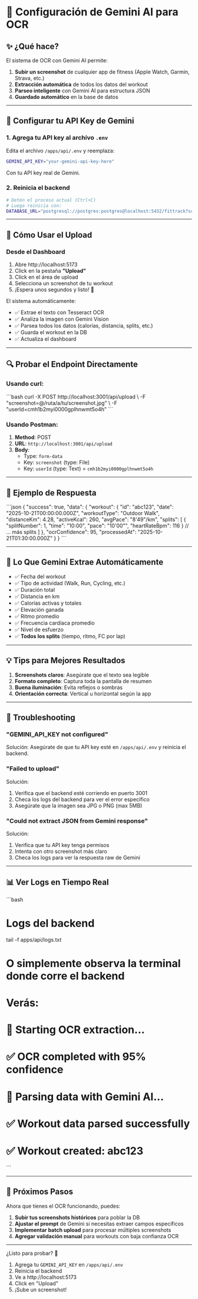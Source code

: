 # 🤖 Configuración de Gemini AI para OCR

## ✨ ¿Qué hace?

El sistema de OCR con Gemini AI permite:

1. **Subir un screenshot** de cualquier app de fitness (Apple Watch, Garmin, Strava, etc.)
2. **Extracción automática** de todos los datos del workout
3. **Parseo inteligente** con Gemini AI para estructura JSON
4. **Guardado automático** en la base de datos

---

## 🔑 Configurar tu API Key de Gemini

### 1. Agrega tu API key al archivo `.env`

Edita el archivo `/apps/api/.env` y reemplaza:

```bash
GEMINI_API_KEY="your-gemini-api-key-here"
```

Con tu API key real de Gemini.

### 2. Reinicia el backend

```bash
# Detén el proceso actual (Ctrl+C)
# Luego reinicia con:
DATABASE_URL="postgresql://postgres:postgres@localhost:5432/fittrack?schema=public" pnpm --filter @fittrack/api dev
```

---

## 📸 Cómo Usar el Upload

### Desde el Dashboard

1. Abre http://localhost:5173
2. Click en la pestaña **"Upload"**
3. Click en el área de upload
4. Selecciona un screenshot de tu workout
5. ¡Espera unos segundos y listo! 🎉

El sistema automáticamente:
- ✅ Extrae el texto con Tesseract OCR
- ✅ Analiza la imagen con Gemini Vision
- ✅ Parsea todos los datos (calorías, distancia, splits, etc.)
- ✅ Guarda el workout en la DB
- ✅ Actualiza el dashboard

---

## 🔍 Probar el Endpoint Directamente

### Usando curl:

\`\`\`bash
curl -X POST http://localhost:3001/api/upload \\
  -F "screenshot=@/ruta/a/tu/screenshot.jpg" \\
  -F "userId=cmh1b2myi0000gplhnwmt5o4h"
\`\`\`

### Usando Postman:

1. **Method**: POST
2. **URL**: `http://localhost:3001/api/upload`
3. **Body**:
   - Type: `form-data`
   - Key: `screenshot` (type: File)
   - Key: `userId` (type: Text) = `cmh1b2myi0000gplhnwmt5o4h`

---

## 🧪 Ejemplo de Respuesta

\`\`\`json
{
  "success": true,
  "data": {
    "workout": {
      "id": "abc123",
      "date": "2025-10-21T00:00:00.000Z",
      "workoutType": "Outdoor Walk",
      "distanceKm": 4.28,
      "activeKcal": 260,
      "avgPace": "8'49\"/km",
      "splits": [
        {
          "splitNumber": 1,
          "time": "10:00",
          "pace": "10'00\"",
          "heartRateBpm": 116
        }
        // ... más splits
      ]
    },
    "ocrConfidence": 95,
    "processedAt": "2025-10-21T01:30:00.000Z"
  }
}
\`\`\`

---

## 🎨 Lo Que Gemini Extrae Automáticamente

- ✅ Fecha del workout
- ✅ Tipo de actividad (Walk, Run, Cycling, etc.)
- ✅ Duración total
- ✅ Distancia en km
- ✅ Calorías activas y totales
- ✅ Elevación ganada
- ✅ Ritmo promedio
- ✅ Frecuencia cardíaca promedio
- ✅ Nivel de esfuerzo
- ✅ **Todos los splits** (tiempo, ritmo, FC por lap)

---

## 💡 Tips para Mejores Resultados

1. **Screenshots claros**: Asegúrate que el texto sea legible
2. **Formato completo**: Captura toda la pantalla de resumen
3. **Buena iluminación**: Evita reflejos o sombras
4. **Orientación correcta**: Vertical u horizontal según la app

---

## 🐛 Troubleshooting

### "GEMINI_API_KEY not configured"

Solución: Asegúrate de que tu API key esté en `/apps/api/.env` y reinicia el backend.

### "Failed to upload"

Solución:
1. Verifica que el backend esté corriendo en puerto 3001
2. Checa los logs del backend para ver el error específico
3. Asegúrate que la imagen sea JPG o PNG (max 5MB)

### "Could not extract JSON from Gemini response"

Solución:
1. Verifica que tu API key tenga permisos
2. Intenta con otro screenshot más claro
3. Checa los logs para ver la respuesta raw de Gemini

---

## 📊 Ver Logs en Tiempo Real

\`\`\`bash
# Logs del backend
tail -f apps/api/logs.txt

# O simplemente observa la terminal donde corre el backend
# Verás:
# 📸 Starting OCR extraction...
# ✅ OCR completed with 95% confidence
# 🤖 Parsing data with Gemini AI...
# ✅ Workout data parsed successfully
# ✅ Workout created: abc123
\`\`\`

---

## 🚀 Próximos Pasos

Ahora que tienes el OCR funcionando, puedes:

1. **Subir tus screenshots históricos** para poblar la DB
2. **Ajustar el prompt** de Gemini si necesitas extraer campos específicos
3. **Implementar batch upload** para procesar múltiples screenshots
4. **Agregar validación manual** para workouts con baja confianza OCR

---

¿Listo para probar? 🎉

1. Agrega tu `GEMINI_API_KEY` en `/apps/api/.env`
2. Reinicia el backend
3. Ve a http://localhost:5173
4. Click en "Upload"
5. ¡Sube un screenshot!
